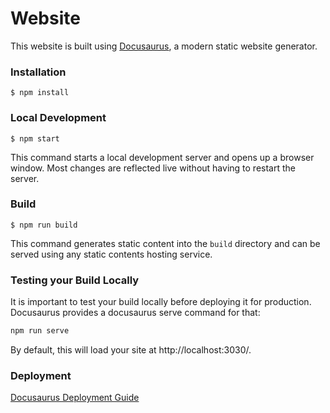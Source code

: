 # Website

This website is built using [Docusaurus](https://docusaurus.io/), a modern static website generator.

### Installation

```
$ npm install
```

### Local Development

```
$ npm start
```

This command starts a local development server and opens up a browser window. Most changes are reflected live without having to restart the server.

### Build

```
$ npm run build
```

This command generates static content into the `build` directory and can be served using any static contents hosting service. 

### Testing your Build Locally

It is important to test your build locally before deploying it for production. Docusaurus provides a docusaurus serve command for that:

```bash
npm run serve
```

By default, this will load your site at http://localhost:3030/.

### Deployment
[Docusaurus Deployment Guide](https://docusaurus.io/docs/deployment)
